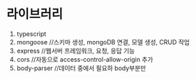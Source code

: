 # 라이브러리
1) typescript
2) mongoose //스키마 생성, mongoDB 연결, 모델 생성, CRUD 작업
3) express //웹서버 프레임워크, 요청, 응답 기능 
4) cors //자동으로  access-control-allow-origin 추가
5) body-parser //데이터 중에서 필요하 body부분만 

